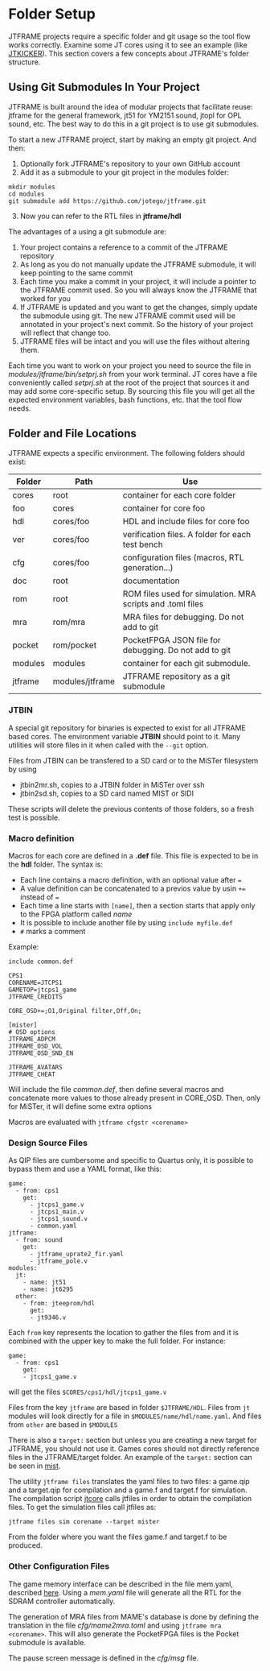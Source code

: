 # Folder Setup

JTFRAME projects require a specific folder and git usage so the tool flow works correctly. Examine some JT cores using it to see an example (like [JTKICKER](https://github.com/jotego/jtkicker)). This section covers a few concepts about JTFRAME's folder structure.

## Using Git Submodules In Your Project

JTFRAME is built around the idea of modular projects that facilitate reuse: jtframe for the general framework, jt51 for YM2151 sound, jtopl for OPL sound, etc. The best way to do this in a git project is to use git submodules.

To start a new JTFRAME project, start by making an empty git project. And then:

1. Optionally fork JTFRAME's repository to your own GitHub account
2. Add it as a submodule to your git project in the modules folder:
```
mkdir modules
cd modules
git submodule add https://github.com/jotego/jtframe.git
```
3. Now you can refer to the RTL files in **jtframe/hdl**

The advantages of a using a git submodule are:

1. Your project contains a reference to a commit of the JTFRAME repository
2. As long as you do not manually update the JTFRAME submodule, it will keep pointing to the same commit
3. Each time you make a commit in your project, it will include a pointer to the JTFRAME commit used. So you will always know the JTFRAME that worked for you
4. If JTFRAME is updated and you want to get the changes, simply update the submodule using git. The new JTFRAME commit used will be annotated in your project's next commit. So the history of your project will reflect that change too.
5. JTFRAME files will be intact and you will use the files without altering them.

Each time you want to work on your project you need to source the file in *modules/jtframe/bin/setprj.sh* from your work terminal. JT cores have a file conveniently called *setprj.sh* at the root of the project that sources it and may add some core-specific setup. By sourcing this file you will get all the expected environment variables, bash functions, etc. that the tool flow needs.

## Folder and File Locations

JTFRAME expects a specific environment. The following folders should exist:

Folder   | Path            | Use
---------|-----------------|-----
cores    | root            | container for each core folder
foo      | cores           | container for core foo
hdl      | cores/foo       | HDL and include files for core foo
ver      | cores/foo       | verification files. A folder for each test bench
cfg      | cores/foo       | configuration files (macros, RTL generation...)
doc      | root            | documentation
rom      | root            | ROM files used for simulation. MRA scripts and .toml files
mra      | rom/mra         | MRA files for debugging. Do not add to git
pocket   | rom/pocket      | PocketFPGA JSON file for debugging. Do not add to git
modules  | modules         | container for each git submodule.
jtframe  | modules/jtframe | JTFRAME repository as a git submodule

### JTBIN

A special git repository for binaries is expected to exist for all JTFRAME based cores. The environment variable **JTBIN** should point to it. Many utilities will store files in it when called with the `--git` option.

Files from JTBIN can be transfered to a SD card or to the MiSTer filesystem by using

- jtbin2mr.sh, copies to a JTBIN folder in MiSTer over ssh
- jtbin2sd.sh, copies to a SD card named MIST or SIDI

These scripts will delete the previous contents of those folders, so a fresh test is possible.

### Macro definition

Macros for each core are defined in a **.def** file. This file is expected to be in the **hdl** folder. The syntax is:

* Each line contains a macro definition, with an optional value after `=`
* A value definition can be concatenated to a previos value by usin `+=` instead of `=`
* Each time a line starts with `[name]`, then a section starts that apply only to the FPGA platform called *name*
* It is possible to include another file by using `include myfile.def`
* `#` marks a comment

Example:

```
include common.def

CPS1
CORENAME=JTCPS1
GAMETOP=jtcps1_game
JTFRAME_CREDITS

CORE_OSD+=;O1,Original filter,Off,On;

[mister]
# OSD options
JTFRAME_ADPCM
JTFRAME_OSD_VOL
JTFRAME_OSD_SND_EN

JTFRAME_AVATARS
JTFRAME_CHEAT
```

Will include the file *common.def*, then define several macros and concatenate more values to those already present in CORE_OSD. Then, only for MiSTer, it will define some extra options

Macros are evaluated with `jtframe cfgstr <corename>`

### Design Source Files

As QIP files are cumbersome and specific to Quartus only, it is possible to bypass them and use a YAML format, like this:

```
game:
  - from: cps1
    get:
      - jtcps1_game.v
      - jtcps1_main.v
      - jtcps1_sound.v
      - common.yaml
jtframe:
  - from: sound
    get:
      - jtframe_uprate2_fir.yaml
      - jtframe_pole.v
modules:
  jt:
    - name: jt51
    - name: jt6295
  other:
    - from: jteeprom/hdl
      get:
      - jt9346.v
```

Each `from` key represents the location to gather the files from and it is combined with the upper key to make the full folder. For instance:

```
game:
  - from: cps1
    get:
    - jtcps1_game.v
```

will get the files `$CORES/cps1/hdl/jtcps1_game.v`

Files from the key `jtframe` are based in folder `$JTFRAME/HDL`. Files from `jt` modules will look directly for a file in `$MODULES/name/hdl/name.yaml`. And files from `other` are based in `$MODULES`

There is also a `target:` section but unless you are creating a new target for JTFRAME, you should not use it. Games cores should not directly reference files in the JTFRAME/target folder. An example of the `target:` section can be seen in [mist](../target/mist/common.yaml).

The utility `jtframe files` translates the yaml files to two files: a game.qip and a target.qip for compilation and a game.f and target.f for simulation. The compilation script [jtcore](../bin/jtcore) calls jtfiles in order to obtain the compilation files.
To get the simulation files call jtfiles as:

`jtframe files sim corename --target mister`

From the folder where you want the files game.f and target.f to be produced.

### Other Configuration Files

The game memory interface can be described in the file mem.yaml, described [here](sdram.md). Using a *mem.yaml* file will generate all the RTL for the SDRAM controller automatically.

The generation of MRA files from MAME's database is done by defining the translation in the file *cfg/mame2mra.toml* and using `jtframe mra <corename>`. This will also generate the PocketFPGA files is the Pocket submodule is available.

The pause screen message is defined in the *cfg/msg* file.